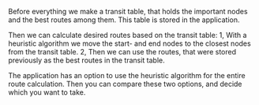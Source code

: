 Before everything we make a transit table, that holds the important nodes and the best routes among them. This table is stored in the application.

Then we can calculate desired routes based on the transit table: 1, With a heuristic algorithm we move the start- and end nodes to the closest nodes from the transit table. 2, Then we can use the routes, that were stored previously as the best routes in the transit table.

The application has an option to use the heuristic algorithm for the entire route calculation. Then you can compare these two options, and decide which you want to take.
